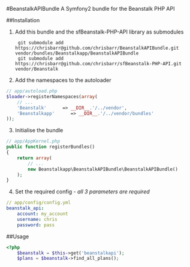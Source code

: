 #BeanstalkAPIBundle
A Symfony2 bundle for the Beanstalk PHP API

##Installation

1. Add this bundle and the sfBeanstalk-PHP-API library as submodules

        git submodule add https://chrisbarr@github.com/chrisbarr/BeanstalkAPIBundle.git vendor/bundles/Beanstalkapp/BeanstalkAPIBundle
        git submodule add https://chrisbarr@github.com/chrisbarr/sfBeanstalk-PHP-API.git  vendor/Beanstalk

2. Add the namespaces to the autoloader

``` php
// app/autoload.php
$loader->registerNamespaces(array(
	// ...
	'Beanstalk'      => __DIR__.'/../vendor',
	'Beanstalkapp'      => __DIR__.'/../vendor/bundles'
));
```

3. Initialise the bundle

``` php
// app/AppKernel.php
public function registerBundles()
{
	return array(
		// ...
		new Beanstalkapp\BeanstalkAPIBundle\BeanstalkAPIBundle()
	);
}
```

4. Set the required config - *all 3 parameters are required*

``` yml
// app/config/config.yml
beanstalk_api:
    account: my_account
    username: chris
    password: pass
```

##Usage

``` php
<?php
	$beanstalk = $this->get('beanstalkapi');
	$plans = $beanstalk->find_all_plans();
```